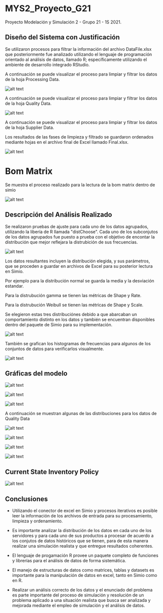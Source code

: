 # MYS2_Proyecto_G21
Proyecto Modelación y Simulación 2 - Grupo 21 - 1S 2021.

## Diseño del Sistema con Justificación

Se utilizaron procesos para filtrar la información del archivo DataFile.xlsx que posteriormente fue analizado utilizando el lenguaje de programación orientado al análisis de datos, llamado R; específicamente utilizando el ambiente de desarrollo integrado RStudio.



A continuación se puede visualizar el proceso para limpiar y filtrar los datos de la hoja Processing Data.

![alt text](https://github.com/Franklin098/MYS2_Proyecto_G21/blob/main/Modela2/a.jpg?raw=true)


A continuación se puede visualizar el proceso para limpiar y filtrar los datos de la hoja Quality Data.

![alt text](https://github.com/Franklin098/MYS2_Proyecto_G21/blob/main/Modela2/b.jpg?raw=true)

A continuación se puede visualizar el proceso para limpiar y filtrar los datos de la hoja Supplier Data.



Los resultados de las fases de limpieza y filtrado se guardaron ordenados mediante hojas en el archivo final de Excel llamado Final.xlsx. 

![alt text](https://github.com/Franklin098/MYS2_Proyecto_G21/blob/main/Modela2/e.jpg?raw=true)

# Bom Matrix
Se muestra el proceso realizado para la lectura de la bom matrix dentro de simio  

![alt text](https://github.com/Franklin098/MYS2_Proyecto_G21/blob/main/Modela2/ff.jpg?raw=true)

## Descripción del Análisis Realizado

Se realizaron pruebas de ajuste para cada uno de los datos agrupados, utilizando la libería de R llamada "distChoose".  Cada uno de los subconjutos de los datos agrupados fue puesto a prueba con el objetivo de encontar la distribución  que mejor reflejara la distrubición de sus frecuencias.


![alt text](https://github.com/Franklin098/MYS2_Proyecto_G21/blob/main/c1.png?raw=true)


Los datos resultantes incluyen la distribución elegida, y sus parámetros, que se proceden a guardar en archivos de Excel para su posterior lectura en Simio. 

Por ejemplo para la distribución normal se guarda la media y la desviación estandar.

Para la distrubución gamma se tienen las métricas de Shape y Rate.

Para la distrubución Weibull se tienen las métricas de Shape y Scale.

Se elegieron estas tres distribuciónes debido a que abarcaban un comportamiento distinto en los datos y también se encuentran disponibles dentro del paquete de Simio para su implementación.


![alt text](https://github.com/Franklin098/MYS2_Proyecto_G21/blob/main/c2.png?raw=true)


También se grafican los histogramas de frecuencias para algunos de los conjuntos de datos para verificarlos visualmente.

![alt text](https://github.com/Franklin098/MYS2_Proyecto_G21/blob/main/c3.png?raw=true)


## Gráficas del modelo


![alt text](https://github.com/Franklin098/MYS2_Proyecto_G21/blob/main/Modela2/c.jpg?raw=true)


![alt text](https://github.com/Franklin098/MYS2_Proyecto_G21/blob/main/Pareja-B22-Paint_3-Gamma.png?raw=true)


![alt text](https://github.com/Franklin098/MYS2_Proyecto_G21/blob/main/Pareja-B22_SA-SA_Drill_2-Normal.png?raw=true)

A continuación se muestran algunas de las distribuciones para los datos de Quality Data

![alt text](https://github.com/Franklin098/MYS2_Proyecto_G21/blob/main/Pareja-B24_BP-BP_Paint_2-Gamma.png?raw=true)


![alt text](https://github.com/Franklin098/MYS2_Proyecto_G21/blob/main/Pareja-3-Weibull.png?raw=true)



![alt text](https://github.com/Franklin098/MYS2_Proyecto_G21/blob/main/Pareja-4-Normal.png?raw=true)


![alt text](https://github.com/Franklin098/MYS2_Proyecto_G21/blob/main/Pareja-O24_SA-SA_Assemble_2-Gamma.png?raw=true)  
  

## Current State Inventory Policy
![alt text](https://github.com/Franklin098/MYS2_Proyecto_G21/blob/main/Modela2/f.jpg?raw=true)

## Conclusiones


* Utilizando el conector de excel en Simio y procesos iterativos es posible leer la información de los archivos de entrada para su procesamiento, limpieza y ordenamiento.

* Es importante analizar la distribución de los datos en cada uno de los servidores y para cada uno de sus productos a procesar de acuerdo a los conjutos de datos históricos que se tienen, para de esta manera realizar una simulación realista y que entregue resultados coherentes.

* El lenguaje de progamación R provee un paquete completo de funciones y librerías para el análisis de datos de forma sistemática.

* El manejo de estructuras de datos como matrices, tablas y  datasets  es importante para la manipulación de datos en excel, tanto en Simio como en R.

* Realizar un análisis correcto de los datos y el enunciado del problema es parte importante del proceso de simulación y resolución de un problema aplicado a una situación realista que busca ser analizada y mejorada mediante el empleo de simulación y el análisis de datos.




